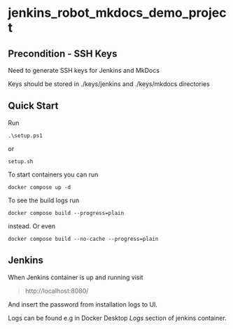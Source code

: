 # jenkins_robot_mkdocs_demo_project

## Precondition - SSH Keys

Need to generate SSH keys for Jenkins and MkDocs

Keys should be stored in ./keys/jenkins and ./keys/mkdocs directories

## Quick Start

Run

```
.\setup.ps1
```

or

```commandline
setup.sh
```

To start containers you can run

```commandline
docker compose up -d
```

To see the build logs run 

```commandline
docker compose build --progress=plain
```
instead. Or even

```commandline
docker compose build --no-cache --progress=plain  
```

## Jenkins

When Jenkins container is up and running visit

> http://localhost:8080/

And insert the password from installation logs to UI.

Logs can be found e.g in Docker Desktop *Logs* section of jenkins container.

